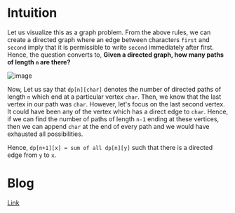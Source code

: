 # Intuition
Let us visualize this as a graph problem. From the above rules, we can create a directed graph where an edge between characters `first` and `second` imply that it is permissible to write `second` immediately after first. Hence, the question converts to, **Given a directed graph, how many paths of length `n` are there?** 

![image](https://assets.leetcode.com/users/just__a__visitor/image_1570334589.png)

Now, Let us say that `dp[n][char]` denotes the number of directed paths of length `n` which end at a particular vertex `char`. Then, we know that the last vertex in our path was `char`. However, let's focus on the last second vertex. It could have been any of the vertex which has a direct edge to `char`. Hence, if we can find the number of paths of length `n-1` ending at these vertices, then we can append `char` at the end of every path and we would have exhausted all possibilities.

Hence, `dp[n+1][x] = sum of all dp[n][y]` such that there is a directed edge from `y` to `x`. 

# Blog   
[Link](https://leetcode.com/problems/count-vowels-permutation/discuss/398222/Detailed-Explanation-using-Graphs-With-Pictures-O(n))

